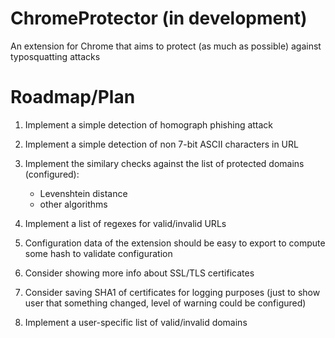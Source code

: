 # ChromeProtector (in development)
An extension for Chrome that aims to protect (as much as possible) against typosquatting attacks


# Roadmap/Plan

1. Implement a simple detection of homograph phishing attack
2. Implement a simple detection of non 7-bit ASCII characters in URL
3. Implement the similary checks against the list of protected domains (configured):
   - Levenshtein distance
   - other algorithms
   
4. Implement a list of regexes for valid/invalid URLs
5. Configuration data of the extension should be easy to export to compute some hash to validate configuration
6. Consider showing more info about SSL/TLS certificates
7. Consider saving SHA1 of certificates for logging purposes (just to show user that something changed, level of warning could be configured)
8. Implement a user-specific list of valid/invalid domains
